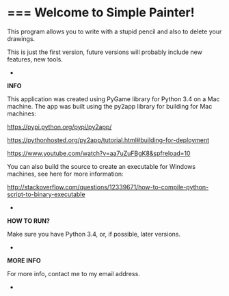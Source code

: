===
**Welcome to Simple Painter!**
===


This program allows you to write with a stupid pencil and also to delete your drawings.

This is just the first version, future versions will probably include new features, new tools.



-


**INFO**

This application was created using PyGame library for Python 3.4 on a Mac machine. 
The app was built using the py2app library for building for Mac machines:

https://pypi.python.org/pypi/py2app/

https://pythonhosted.org/py2app/tutorial.html#building-for-deployment

https://www.youtube.com/watch?v=aa7uZuFBgK8&spfreload=10

You can also build the source to create an executable for Windows machines, 
see here for more information: 

http://stackoverflow.com/questions/12339671/how-to-compile-python-script-to-binary-executable

-


**HOW TO RUN?**

Make sure you have Python 3.4, or, if possible, later versions.



-



**MORE INFO**

For more info, contact me to my email address.


-
